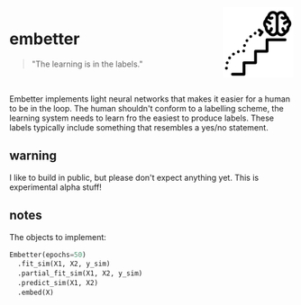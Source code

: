<img src="icon.png" width="125" height="125" align="right" />

# embetter

> "The learning is in the labels."

<br> 

Embetter implements light neural networks that makes it easier for a human to be in the loop. The
human shouldn't conform to a labelling scheme, the learning system needs to learn fro the easiest
to produce labels. These labels typically include something that resembles a yes/no statement.

## warning 

I like to build in public, but please don't expect anything yet. This is experimental alpha stuff!

## notes 

The objects to implement:

```python
Embetter(epochs=50)
  .fit_sim(X1, X2, y_sim)
  .partial_fit_sim(X1, X2, y_sim)
  .predict_sim(X1, X2)
  .embed(X)
```
